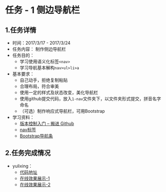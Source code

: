 # 任务 - 1 侧边导航栏

## 1.任务详情

* 时间：2017/3/17 - 2017/3/24
* 任务内容： 制作侧边导航栏
* 任务目的：
	* 学习使用语义化标签`<nav>`
	* 学习导航基本解构`nav>ul>li>a`
* 基本要求： 
	* 自己动手，拒绝复制粘贴
	* 合理布局，符合审美
	* 使用一定的样式及状态改变，美化导航栏
	* 使用github提交代码，放入`1-nav`文件夹下，以文件夹形式提交，拼音名字命名
	* （可选）制作响应式导航栏，可用Bootstrap
* 学习资料：
	* [版本控制入门 – 搬进 Github](http://www.imooc.com/learn/390)
	* [nav标签](https://developer.mozilla.org/en-US/docs/Web/HTML/Element/nav)
	* [Bootstrap导航条](http://v3.bootcss.com/components/#navbar)

## 2.任务完成情况

* yulixing：
	* [代码地址](https://github.com/miniTechTeam2/FE-practice/tree/master/1-nav/yulixing)
	* [在线效果展示-1](https://minitechteam2.github.io/FE-practice/1-nav/yulixing/demo1.html)
	* [在线效果展示-2](https://minitechteam2.github.io/FE-practice/1-nav/yulixing/demo1.html)